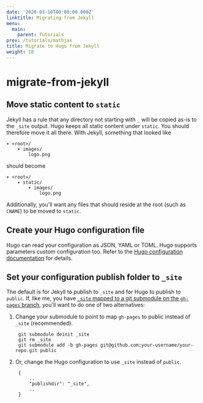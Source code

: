 ```yaml
---
date: '2020-03-10T00:00:00.000Z'
linktitle: Migrating from Jekyll
menu:
  main:
    parent: Tutorials
prev: /tutorials/mathjax
title: Migrate to Hugo from Jekyll
weight: 10
---
```


# migrate-from-jekyll

## Move static content to `static`

Jekyll has a rule that any directory not starting with `_` will be copied as-is to the `_site` output. Hugo keeps all static content under `static`. You should therefore move it all there. With Jekyll, something that looked like

```text
▾ <root>/
    ▾ images/
        logo.png
```

should become

```text
▾ <root>/
    ▾ static/
        ▾ images/
            logo.png
```

Additionally, you'll want any files that should reside at the root \(such as `CNAME`\) to be moved to `static`.

## Create your Hugo configuration file

Hugo can read your configuration as JSON, YAML or TOML. Hugo supports parameters custom configuration too. Refer to the [Hugo configuration documentation](https://github.com/iot-arch/sbook/tree/f05540c5c5336c4ca3379be5c6fb01b2e713cbbe/overview/configuration/README.md) for details.

## Set your configuration publish folder to `_site`

The default is for Jekyll to publish to `_site` and for Hugo to publish to `public`. If, like me, you have [`_site` mapped to a git submodule on the `gh-pages` branch](http://blog.blindgaenger.net/generate_github_pages_in_a_submodule.html), you'll want to do one of two alternatives:

1. Change your submodule to point to map `gh-pages` to public instead of `_site` \(recommended\).

   ```text
    git submodule deinit _site
    git rm _site
    git submodule add -b gh-pages git@github.com:your-username/your-repo.git public
   ```

2. Or, change the Hugo configuration to use `_site` instead of `public`.

   ```text
    {
        ..
        "publishdir": "_site",
        ..
    }
   ```

